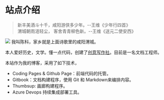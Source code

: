 # 站点介绍

> 新丰美酒斗十千，咸阳游侠多少年。--王维《少年行四首》   
  渭城朝雨浥轻尘， 客舍青青柳色新。--王维《送元二使安西》   

   
   ![](../styles/images/avatar.png)
我叫陈科，家乡就是上面诗歌里的咸阳渭城。

本人爱好历史，文学。懂一点代码，创建了[创意写作社](https://www.creativewriting.cn/)。目前是一名文档工程师。

本站作为我的博客，采用了如下技术，

- Coding Pages & Github Page：前端代码的托管。
- Gitbook：文档构建程序，使用 Git 和 Markdown来编排内容。
- Thumbsup: 画廊构建程序。
- Azure Devops 持续集成部署工具。
   

  

